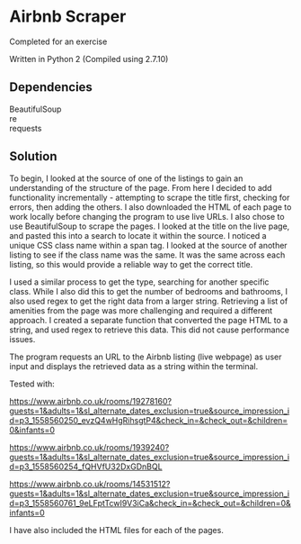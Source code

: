 # Airbnb Scraper
Completed for an exercise

Written in Python 2
(Compiled using 2.7.10)

## Dependencies

BeautifulSoup<br>
re<br>
requests<br>

## Solution

To begin, I looked at the source of one of the listings to gain an understanding of the structure of the page. From here I decided to add functionality incrementally - attempting to scrape the title first, checking for errors, then adding the others. I also downloaded the HTML of each page to work locally before changing the program to use live URLs. I also chose to use BeautifulSoup to scrape the pages. I looked at the title on the live page, and pasted this into a search to locate it within the source. I noticed a unique CSS class name within a span tag. I looked at the source of another listing to see if the class name was the same. It was the same across each listing, so this would provide a reliable way to get the correct title.

I used a similar process to get the type, searching for another specific class. While I also did this to get the number of bedrooms and bathrooms, I also used regex to get the right data from a larger string. Retrieving a list of amenities from the page was more challenging and required a different approach. I created a separate function that converted the page HTML to a string, and used regex to retrieve this data. This did not cause performance issues.

The program requests an URL to the Airbnb listing (live webpage) as user input and displays the retrieved data as a string within the terminal.

Tested with:

https://www.airbnb.co.uk/rooms/19278160?guests=1&adults=1&sl_alternate_dates_exclusion=true&source_impression_id=p3_1558560250_evzQ4wHgRihsgtP4&check_in=&check_out=&children=0&infants=0

https://www.airbnb.co.uk/rooms/1939240?guests=1&adults=1&sl_alternate_dates_exclusion=true&source_impression_id=p3_1558560254_fQHVfU32DxGDnBQL

https://www.airbnb.co.uk/rooms/14531512?guests=1&adults=1&sl_alternate_dates_exclusion=true&source_impression_id=p3_1558560761_9eLFptTcwI9V3iCa&check_in=&check_out=&children=0&infants=0

I have also included the HTML files for each of the pages.
